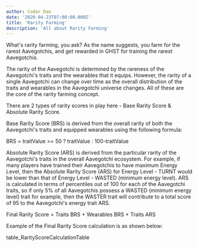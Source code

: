 ```yaml
---
author: Coder Dan
date: '2020-04-23T07:00:00.000Z'
title: 'Rarity Farming'
description: 'All about Rarity Farming'
---
```



What's rarity farming, you ask? As the name suggests, you farm for the rarest Aavegotchis, and get rewarded in GHST for training the rarest Aavegotchis.

The rarity of the Aavegotchi is determined by the rareness of the Aavegotchi's traits and the wearables that it equips. However, the rarity of a single Aavegotchi can change over time as the overall distribution of the traits and wearables in the Aavegotchi universe changes. All of these are the core of the rarity farming concept.

There are 2 types of rarity scores in play here - Base Rarity Score & Absolute Rarity Score.

Base Rarity Score (BRS) is derived from the overall rarity of both the Aavegotchi's traits and equipped wearables using the following formula:

BRS = traitValue >= 50 ? traitValue : 100-traitValue  

Absolute Rarity Score (ARS) is derived from the particular rarity of the Aavegotchi's traits in the overall Aavegotchi ecosystem. For example, if many players have trained their Aavegotchis to have maximum Energy Level, then the Absolute Rarity Score (ARS) for Energy Level - TURNT would be lower than that of Energy Level - WASTED (minimum energy level). ARS is calculated in terms of percentiles out of 100 for each of the Aavegotchi traits, so if only 5% of all Aavegotchis possess a WASTED (minimum energy level) trait for example, then the WASTER trait will contribute to a total score of 95 to the Aavegotchi's energy trait ARS. 

Final Rarity Score = Traits BRS + Wearables BRS + Traits ARS

Example of the Final Rarity Score calculation is as shown below:

table_RarityScoreCalculationTable



